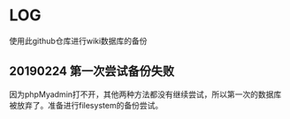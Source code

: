 # LOG
使用此github仓库进行wiki数据库的备份

## 20190224 第一次尝试备份失败

因为phpMyadmin打不开，其他两种方法都没有继续尝试，所以第一次的数据库被放弃了。准备进行filesystem的备份尝试。
